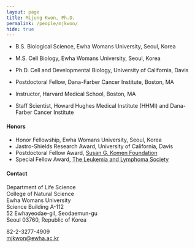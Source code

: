 ```yaml
---
layout: page
title: Mijung Kwon, Ph.D.
permalink: /people/mjkwon/
hide: true
---
```


- B.S. Biological Science, Ewha Womans University, Seoul, Korea
- M.S. Cell Biology,  Ewha Womans University, Seoul, Korea
- Ph.D. Cell and Developmental Biology,  University of California, Davis

- Postdoctoral Fellow, Dana-Farber Cancer Institute, Boston, MA
- Instructor, Harvard Medical School, Boston, MA
- Staff Scientist, Howard Hughes Medical Institute (HHMI) and Dana-Farber Cancer Institute

#### Honors

- Honor Fellowship, Ewha Womans University, Seoul, Korea
- Jastro-Shields Research Award, University of California, Davis
- Postdoctoral Fellow Award, [Susan G. Komen Foundation](https://ww5.komen.org/)                           	
- Special Fellow Award, [The Leukemia and Lymphoma Society](https://www.lls.org/who-we-are/research-history)

#### Contact

Department of Life Science\
College of Natural Science\
Ewha Womans University\
Science Building A-112\
52 Ewhayeodae-gil, Seodaemun-gu\
Seoul 03760, Republic of Korea

82-2-3277-4909\
mjkwon@ewha.ac.kr
